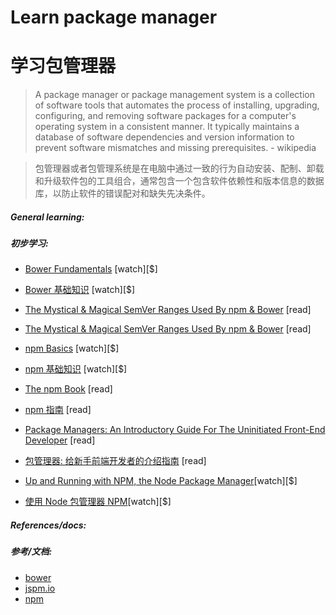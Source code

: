 # Learn package manager
# 学习包管理器

> A package manager or package management system is a collection of software tools that automates the process of installing, upgrading, configuring, and removing software packages for a computer's operating system in a consistent manner. It typically maintains a database of software dependencies and version information to prevent software mismatches and missing prerequisites. - wikipedia

> 包管理器或者包管理系统是在电脑中通过一致的行为自动安装、配制、卸载和升级软件包的工具组合，通常包含一个包含软件依赖性和版本信息的数据库，以防止软件的错误配对和缺失先决条件。

##### General learning:
##### 初步学习:

* [Bower Fundamentals](http://www.pluralsight.com/courses/bower-fundamentals) [watch][$]
* [Bower 基础知识](http://www.pluralsight.com/courses/bower-fundamentals) [watch][$]

* [The Mystical & Magical SemVer Ranges Used By npm & Bower](http://developer.telerik.com/featured/mystical-magical-semver-ranges-used-npm-bower/) [read]
* [The Mystical & Magical SemVer Ranges Used By npm & Bower](http://developer.telerik.com/featured/mystical-magical-semver-ranges-used-npm-bower/) [read]

* [npm Basics](http://teamtreehouse.com/library/npm-basics) [watch][$]
* [npm 基础知识](http://teamtreehouse.com/library/npm-basics) [watch][$]

* [The npm Book](https://leanpub.com/npm) [read]
* [ npm 指南](https://leanpub.com/npm) [read]

* [Package Managers: An Introductory Guide For The Uninitiated Front-End Developer](http://codylindley.com/techpro/2013_04_12__package-managers-an-introducto/) [read]
* [包管理器: 给新手前端开发者的介绍指南](http://codylindley.com/techpro/2013_04_12__package-managers-an-introducto/) [read]


* [Up and Running with NPM, the Node Package Manager](http://www.lynda.com/Developer-Web-Development-tutorials/Up-Running-NPM-Node-Package-Manager/409274-2.html)[watch][$]
* [使用 Node 包管理器 NPM](http://www.lynda.com/Developer-Web-Development-tutorials/Up-Running-NPM-Node-Package-Manager/409274-2.html)[watch][$]

##### References/docs:
##### 参考/文档:

* [bower](http://bower.io/)
* [jspm.io](http://jspm.io/)
* [npm](https://www.npmjs.com/)






















 






